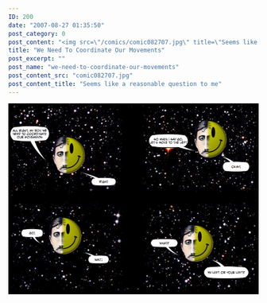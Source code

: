 ```yaml
---
ID: 200
date: "2007-08-27 01:35:50"
post_category: 0
post_content: "<img src=\"/comics/comic082707.jpg\" title=\"Seems like a reasonable question to me\" />"
title: "We Need To Coordinate Our Movements"
post_excerpt: ""
post_name: "we-need-to-coordinate-our-movements"
post_content_src: "comic082707.jpg"
post_content_title: "Seems like a reasonable question to me"
---
```



[![Seems like a reasonable question to me](/comics-hi-res/comic082707.jpg)](/comics-hi-res/comic082707.jpg "Seems like a reasonable question to me")
